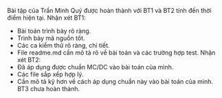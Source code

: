 Bài tập của Trần Minh Quý được hoàn thành với BT1 và BT2 tính đến thời điểm hiện tại.
Nhận xét BT1:
- Bài toán trình bày rõ ràng.
- Trình bày mã nguồn tốt.
- Các ca kiểm thử rõ ràng, chi tiết.
- File readme.md cần mô tả rõ về bài toán và các trường hợp test.
Nhận xét BT2:
- Đã áp dụng được chuẩn MC/DC vào bài toán của mình.
- Các file sắp xếp hợp lý.
- Cần mô tả kỹ hơn về cách áp dụng chuẩn này vào bài toán của mình.
BT3 chưa hoàn thành.
